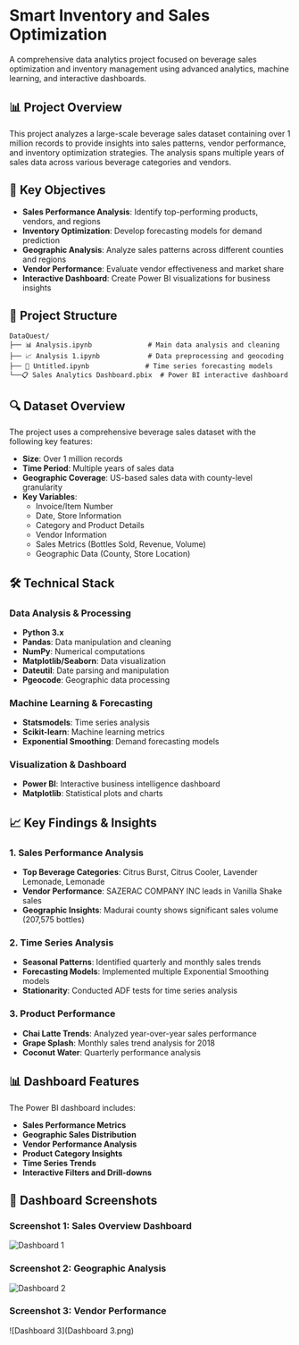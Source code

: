 # Smart Inventory and Sales Optimization

A comprehensive data analytics project focused on beverage sales optimization and inventory management using advanced analytics, machine learning, and interactive dashboards.

## 📊 Project Overview

This project analyzes a large-scale beverage sales dataset containing over 1 million records to provide insights into sales patterns, vendor performance, and inventory optimization strategies. The analysis spans multiple years of sales data across various beverage categories and vendors.

## 🎯 Key Objectives

- **Sales Performance Analysis**: Identify top-performing products, vendors, and regions
- **Inventory Optimization**: Develop forecasting models for demand prediction
- **Geographic Analysis**: Analyze sales patterns across different counties and regions
- **Vendor Performance**: Evaluate vendor effectiveness and market share
- **Interactive Dashboard**: Create Power BI visualizations for business insights

## 📁 Project Structure

```
DataQuest/
├── 📊 Analysis.ipynb              # Main data analysis and cleaning
├── 📈 Analysis 1.ipynb            # Data preprocessing and geocoding
├── 🤖 Untitled.ipynb              # Time series forecasting models
└──📋 Sales Analytics Dashboard.pbix  # Power BI interactive dashboard
```

## 🔍 Dataset Overview

The project uses a comprehensive beverage sales dataset with the following key features:

- **Size**: Over 1 million records
- **Time Period**: Multiple years of sales data
- **Geographic Coverage**: US-based sales data with county-level granularity
- **Key Variables**:
  - Invoice/Item Number
  - Date, Store Information
  - Category and Product Details
  - Vendor Information
  - Sales Metrics (Bottles Sold, Revenue, Volume)
  - Geographic Data (County, Store Location)

## 🛠️ Technical Stack

### Data Analysis & Processing
- **Python 3.x**
- **Pandas**: Data manipulation and cleaning
- **NumPy**: Numerical computations
- **Matplotlib/Seaborn**: Data visualization
- **Dateutil**: Date parsing and manipulation
- **Pgeocode**: Geographic data processing

### Machine Learning & Forecasting
- **Statsmodels**: Time series analysis
- **Scikit-learn**: Machine learning metrics
- **Exponential Smoothing**: Demand forecasting models

### Visualization & Dashboard
- **Power BI**: Interactive business intelligence dashboard
- **Matplotlib**: Statistical plots and charts

## 📈 Key Findings & Insights

### 1. Sales Performance Analysis
- **Top Beverage Categories**: Citrus Burst, Citrus Cooler, Lavender Lemonade, Lemonade
- **Vendor Performance**: SAZERAC COMPANY INC leads in Vanilla Shake sales
- **Geographic Insights**: Madurai county shows significant sales volume (207,575 bottles)

### 2. Time Series Analysis
- **Seasonal Patterns**: Identified quarterly and monthly sales trends
- **Forecasting Models**: Implemented multiple Exponential Smoothing models
- **Stationarity**: Conducted ADF tests for time series analysis

### 3. Product Performance
- **Chai Latte Trends**: Analyzed year-over-year sales performance
- **Grape Splash**: Monthly sales trend analysis for 2018
- **Coconut Water**: Quarterly performance analysis

## 📊 Dashboard Features

The Power BI dashboard includes:
- **Sales Performance Metrics**
- **Geographic Sales Distribution**
- **Vendor Performance Analysis**
- **Product Category Insights**
- **Time Series Trends**
- **Interactive Filters and Drill-downs**

## 📸 Dashboard Screenshots

### Screenshot 1: Sales Overview Dashboard
![Dashboard 1](Dashboard%1.png)

### Screenshot 2: Geographic Analysis
![Dashboard 2](Dashboard%2.png)

### Screenshot 3: Vendor Performance
![Dashboard 3](Dashboard 3.png)



